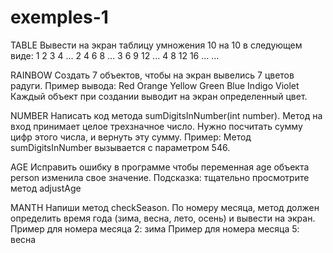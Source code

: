 # exemples-1
TABLE
Вывести на экран таблицу умножения 10 на 10 в следующем виде:
1 2 3 4 ...
2 4 6 8 ...
3 6 9 12 ...
4 8 12 16 ...
...

RAINBOW
Создать 7 объектов, чтобы на экран вывелись 7 цветов радуги.
Пример вывода:
Red
Orange
Yellow
Green
Blue
Indigo
Violet
Каждый объект при создании выводит на экран определенный цвет.

NUMBER
Написать код метода sumDigitsInNumber(int number). Метод на вход принимает целое трехзначное число. Нужно посчитать сумму цифр этого числа, и вернуть эту сумму.
Пример:
Метод sumDigitsInNumber вызывается с параметром 546.

AGE
Исправить ошибку в программе чтобы переменная age объекта person изменила свое значение.
Подсказка:
тщательно просмотрите метод adjustAge

MANTH
Напиши метод checkSeason. По номеру месяца, метод должен определить время года (зима, весна, лето, осень) и вывести на экран.
Пример для номера месяца 2:
зима
Пример для номера месяца 5:
весна

